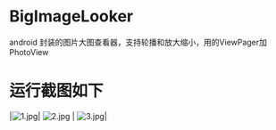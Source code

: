 # BigImageLooker
android 封装的图片大图查看器，支持轮播和放大缩小，用的ViewPager加PhotoView
# 运行截图如下
|![1.jpg](https://github.com/qiuxiaochi/BigImageLooker/blob/master/image/1.jpg)| ![2.jpg](https://github.com/qiuxiaochi/BigImageLooker/blob/master/image/2.jpg) | ![3.jpg](https://github.com/qiuxiaochi/BigImageLooker/blob/master/image/3.jpg)|


